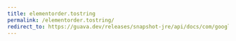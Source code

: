 ```yaml
---
title: elementorder.tostring
permalink: /elementorder.tostring/
redirect_to: https://guava.dev/releases/snapshot-jre/api/docs/com/google/common/graph/ElementOrder.html#toString--
---
```

